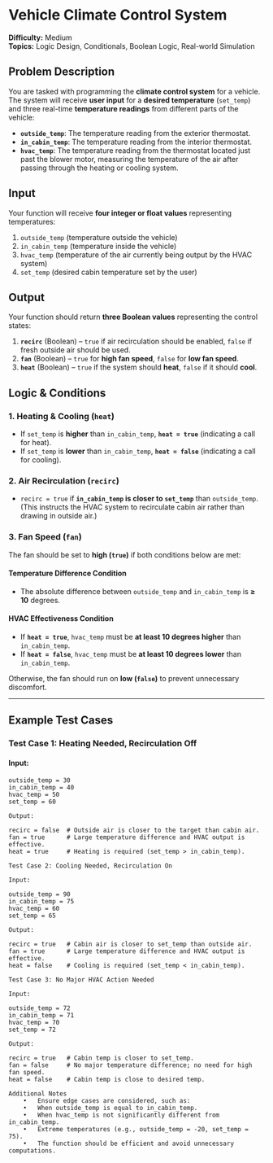 #  Vehicle Climate Control System

**Difficulty:** Medium  
**Topics:** Logic Design, Conditionals, Boolean Logic, Real-world Simulation  

## Problem Description

You are tasked with programming the **climate control system** for a vehicle. The system will receive **user input** for a **desired temperature** (`set_temp`) and three real-time **temperature readings** from different parts of the vehicle:

- **`outside_temp`**: The temperature reading from the exterior thermostat.
- **`in_cabin_temp`**: The temperature reading from the interior thermostat.
- **`hvac_temp`**: The temperature reading from the thermostat located just past the blower motor, measuring the temperature of the air after passing through the heating or cooling system.

## Input

Your function will receive **four integer or float values** representing temperatures:

1. `outside_temp` (temperature outside the vehicle)
2. `in_cabin_temp` (temperature inside the vehicle)
3. `hvac_temp` (temperature of the air currently being output by the HVAC system)
4. `set_temp` (desired cabin temperature set by the user)

## Output

Your function should return **three Boolean values** representing the control states:

1. **`recirc`** (Boolean) – `true` if air recirculation should be enabled, `false` if fresh outside air should be used.
2. **`fan`** (Boolean) – `true` for **high fan speed**, `false` for **low fan speed**.
3. **`heat`** (Boolean) – `true` if the system should **heat**, `false` if it should **cool**.

## Logic & Conditions

### **1. Heating & Cooling (`heat`)**
- If `set_temp` is **higher** than `in_cabin_temp`, **`heat = true`** (indicating a call for heat).
- If `set_temp` is **lower** than `in_cabin_temp`, **`heat = false`** (indicating a call for cooling).

### **2. Air Recirculation (`recirc`)**
- `recirc = true` if **`in_cabin_temp` is closer to `set_temp`** than `outside_temp`.  
  (This instructs the HVAC system to recirculate cabin air rather than drawing in outside air.)

### **3. Fan Speed (`fan`)**
The fan should be set to **high (`true`)** if both conditions below are met:

#### **Temperature Difference Condition**
- The absolute difference between `outside_temp` and `in_cabin_temp` is **≥ 10** degrees.

#### **HVAC Effectiveness Condition**
- If **`heat = true`**, `hvac_temp` must be **at least 10 degrees higher** than `in_cabin_temp`.
- If **`heat = false`**, `hvac_temp` must be **at least 10 degrees lower** than `in_cabin_temp`.

Otherwise, the fan should run on **low (`false`)** to prevent unnecessary discomfort.

---

## Example Test Cases

### **Test Case 1: Heating Needed, Recirculation Off**
#### **Input:**
```plaintext
outside_temp = 30
in_cabin_temp = 40
hvac_temp = 50
set_temp = 60

Output:

recirc = false  # Outside air is closer to the target than cabin air.
fan = true      # Large temperature difference and HVAC output is effective.
heat = true     # Heating is required (set_temp > in_cabin_temp).

Test Case 2: Cooling Needed, Recirculation On

Input:

outside_temp = 90
in_cabin_temp = 75
hvac_temp = 60
set_temp = 65

Output:

recirc = true   # Cabin air is closer to set_temp than outside air.
fan = true      # Large temperature difference and HVAC output is effective.
heat = false    # Cooling is required (set_temp < in_cabin_temp).

Test Case 3: No Major HVAC Action Needed

Input:

outside_temp = 72
in_cabin_temp = 71
hvac_temp = 70
set_temp = 72

Output:

recirc = true   # Cabin temp is closer to set_temp.
fan = false     # No major temperature difference; no need for high fan speed.
heat = false    # Cabin temp is close to desired temp.

Additional Notes
	•	Ensure edge cases are considered, such as:
	•	When outside_temp is equal to in_cabin_temp.
	•	When hvac_temp is not significantly different from in_cabin_temp.
	•	Extreme temperatures (e.g., outside_temp = -20, set_temp = 75).
	•	The function should be efficient and avoid unnecessary computations.

